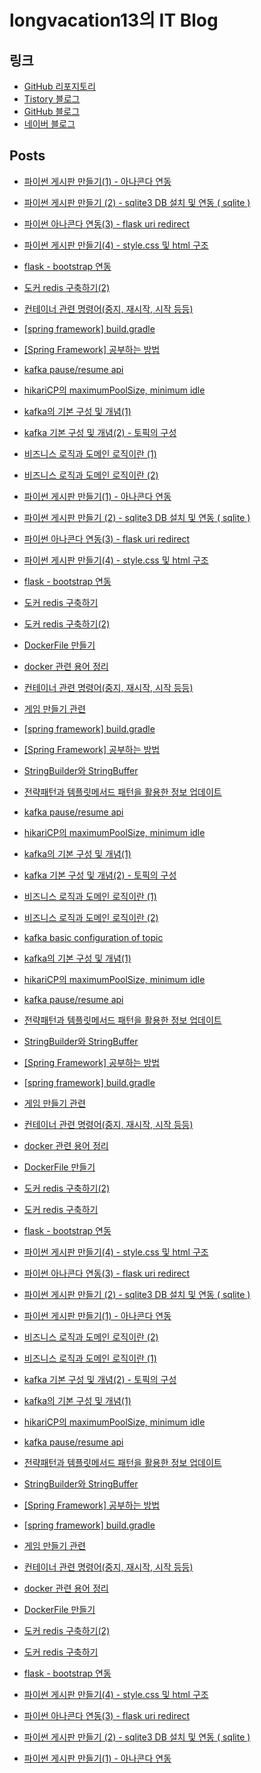 # longvacation13의 IT Blog

## 링크

- [GitHub 리포지토리](https://github.com/longvacation13/)
- [Tistory 블로그](https://longvacation13.tistory.com/)
- [GitHub 블로그](https://longvacation13.github.io/techwrite/)
- [네이버 블로그](https://blog.naver.com/longvacasion)

## Posts
- [파이썬 게시판 만들기(1) - 아나콘다 연동](_posts/2021-11-07-%ED%8C%8C%EC%9D%B4%EC%8D%AC%20%EA%B2%8C%EC%8B%9C%ED%8C%90%20%EB%A7%8C%EB%93%A4%EA%B8%B01%20%20%EC%95%84%EB%82%98%EC%BD%98%EB%8B%A4%20%EC%97%B0%EB%8F%99.md)
- [파이썬 게시판 만들기 (2) - sqlite3 DB 설치 및 연동 ( sqlite )](_posts/2021-11-07-%ED%8C%8C%EC%9D%B4%EC%8D%AC%20%EA%B2%8C%EC%8B%9C%ED%8C%90%20%EB%A7%8C%EB%93%A4%EA%B8%B0%202%20%20sqlite3%20DB%20%EC%84%A4%EC%B9%98%20%EB%B0%8F%20%EC%97%B0%EB%8F%99%20%20sqlite%20.md)
- [파이썬 아나콘다 연동(3) - flask uri redirect](_posts/2021-11-07-%ED%8C%8C%EC%9D%B4%EC%8D%AC%20%EC%95%84%EB%82%98%EC%BD%98%EB%8B%A4%20%EC%97%B0%EB%8F%993%20%20flask%20uri%20redirect.md)
- [파이썬 게시판 만들기(4) - style.css 및 html 구조](_posts/2021-11-08-%ED%8C%8C%EC%9D%B4%EC%8D%AC%20%EA%B2%8C%EC%8B%9C%ED%8C%90%20%EB%A7%8C%EB%93%A4%EA%B8%B04%20%20stylecss%20%EB%B0%8F%20html%20%EA%B5%AC%EC%A1%B0.md)
- [flask - bootstrap 연동](_posts/2021-11-08-flask%20%20bootstrap%20%EC%97%B0%EB%8F%99.md)
- [도커 redis 구축하기(2)](_posts/2021-11-29-%EB%8F%84%EC%BB%A4%20redis%20%EA%B5%AC%EC%B6%95%ED%95%98%EA%B8%B02.md)
- [컨테이너 관련 명령어(중지, 재시작, 시작 등등)](_posts/2022-02-04-%EC%BB%A8%ED%85%8C%EC%9D%B4%EB%84%88%20%EA%B4%80%EB%A0%A8%20%EB%AA%85%EB%A0%B9%EC%96%B4%EC%A4%91%EC%A7%80%20%EC%9E%AC%EC%8B%9C%EC%9E%91%20%EC%8B%9C%EC%9E%91%20%EB%93%B1%EB%93%B1.md)
- [[spring framework] build.gradle](_posts/2023-01-15-spring%20framework%20buildgradle.md)
- [[Spring Framework] 공부하는 방법](_posts/2023-01-15-Spring%20Framework%20%EA%B3%B5%EB%B6%80%ED%95%98%EB%8A%94%20%EB%B0%A9%EB%B2%95.md)
- [kafka pause/resume api](_posts/2024-07-13-kafka%20pauseresume%20api.md)
- [hikariCP의 maximumPoolSize, minimum idle](_posts/2024-07-15-hikariCP%EC%9D%98%20maximumPoolSize%20minimum%20idle.md)
- [kafka의 기본 구성 및 개념(1)](_posts/2024-07-17-kafka%EC%9D%98%20%EA%B8%B0%EB%B3%B8%20%EA%B5%AC%EC%84%B1%20%EB%B0%8F%20%EA%B0%9C%EB%85%901.md)
- [kafka 기본 구성 및 개념(2) - 토픽의 구성](_posts/2024-07-18-kafka%20%EA%B8%B0%EB%B3%B8%20%EA%B5%AC%EC%84%B1%20%EB%B0%8F%20%EA%B0%9C%EB%85%902%20%20%ED%86%A0%ED%94%BD%EC%9D%98%20%EA%B5%AC%EC%84%B1.md)
- [비즈니스 로직과 도메인 로직이란 (1)](_posts/2024-07-21-%EB%B9%84%EC%A6%88%EB%8B%88%EC%8A%A4%20%EB%A1%9C%EC%A7%81%EA%B3%BC%20%EB%8F%84%EB%A9%94%EC%9D%B8%20%EB%A1%9C%EC%A7%81%EC%9D%B4%EB%9E%80%201.md)
- [비즈니스 로직과 도메인 로직이란 (2)](_posts/2024-07-21-%EB%B9%84%EC%A6%88%EB%8B%88%EC%8A%A4%20%EB%A1%9C%EC%A7%81%EA%B3%BC%20%EB%8F%84%EB%A9%94%EC%9D%B8%20%EB%A1%9C%EC%A7%81%EC%9D%B4%EB%9E%80%202.md)
- [파이썬 게시판 만들기(1) - 아나콘다 연동](_posts/2021-11-07-%ED%8C%8C%EC%9D%B4%EC%8D%AC%20%EA%B2%8C%EC%8B%9C%ED%8C%90%20%EB%A7%8C%EB%93%A4%EA%B8%B0%281%29%20-%20%EC%95%84%EB%82%98%EC%BD%98%EB%8B%A4%20%EC%97%B0%EB%8F%99.md)
- [파이썬 게시판 만들기 (2) - sqlite3 DB 설치 및 연동 ( sqlite )](_posts/2021-11-07-%ED%8C%8C%EC%9D%B4%EC%8D%AC%20%EA%B2%8C%EC%8B%9C%ED%8C%90%20%EB%A7%8C%EB%93%A4%EA%B8%B0%20%282%29%20-%20sqlite3%20DB%20%EC%84%A4%EC%B9%98%20%EB%B0%8F%20%EC%97%B0%EB%8F%99%20%28%20sqlite%20%29.md)
- [파이썬 아나콘다 연동(3) - flask uri redirect](_posts/2021-11-07-%ED%8C%8C%EC%9D%B4%EC%8D%AC%20%EC%95%84%EB%82%98%EC%BD%98%EB%8B%A4%20%EC%97%B0%EB%8F%99%283%29%20-%20flask%20uri%20redirect.md)
- [파이썬 게시판 만들기(4) - style.css 및 html 구조](_posts/2021-11-08-%ED%8C%8C%EC%9D%B4%EC%8D%AC%20%EA%B2%8C%EC%8B%9C%ED%8C%90%20%EB%A7%8C%EB%93%A4%EA%B8%B0%284%29%20-%20style.css%20%EB%B0%8F%20html%20%EA%B5%AC%EC%A1%B0.md)
- [flask - bootstrap 연동](_posts/2021-11-08-flask%20-%20bootstrap%20%EC%97%B0%EB%8F%99.md)
- [도커 redis 구축하기](_posts/2021-11-29-%EB%8F%84%EC%BB%A4%20redis%20%EA%B5%AC%EC%B6%95%ED%95%98%EA%B8%B0.md)
- [도커 redis 구축하기(2)](_posts/2021-11-29-%EB%8F%84%EC%BB%A4%20redis%20%EA%B5%AC%EC%B6%95%ED%95%98%EA%B8%B0%282%29.md)
- [DockerFile 만들기](_posts/2022-01-11-DockerFile%20%EB%A7%8C%EB%93%A4%EA%B8%B0.md)
- [docker 관련 용어 정리](_posts/2022-02-03-docker%20%EA%B4%80%EB%A0%A8%20%EC%9A%A9%EC%96%B4%20%EC%A0%95%EB%A6%AC.md)
- [컨테이너 관련 명령어(중지, 재시작, 시작 등등)](_posts/2022-02-04-%EC%BB%A8%ED%85%8C%EC%9D%B4%EB%84%88%20%EA%B4%80%EB%A0%A8%20%EB%AA%85%EB%A0%B9%EC%96%B4%28%EC%A4%91%EC%A7%80%2C%20%EC%9E%AC%EC%8B%9C%EC%9E%91%2C%20%EC%8B%9C%EC%9E%91%20%EB%93%B1%EB%93%B1%29.md)
- [게임 만들기 관련](_posts/2022-02-19-%EA%B2%8C%EC%9E%84%20%EB%A7%8C%EB%93%A4%EA%B8%B0%20%EA%B4%80%EB%A0%A8.md)
- [[spring framework] build.gradle](_posts/2023-01-15-%5Bspring%20framework%5D%20build.gradle.md)
- [[Spring Framework] 공부하는 방법](_posts/2023-01-15-%5BSpring%20Framework%5D%20%EA%B3%B5%EB%B6%80%ED%95%98%EB%8A%94%20%EB%B0%A9%EB%B2%95.md)
- [StringBuilder와 StringBuffer](_posts/2023-12-04-StringBuilder%EC%99%80%20StringBuffer.md)
- [전략패턴과 템플릿메서드 패턴을 활용한 정보 업데이트](_posts/2024-07-13-%EC%A0%84%EB%9E%B5%ED%8C%A8%ED%84%B4%EA%B3%BC%20%ED%85%9C%ED%94%8C%EB%A6%BF%EB%A9%94%EC%84%9C%EB%93%9C%20%ED%8C%A8%ED%84%B4%EC%9D%84%20%ED%99%9C%EC%9A%A9%ED%95%9C%20%EC%A0%95%EB%B3%B4%20%EC%97%85%EB%8D%B0%EC%9D%B4%ED%8A%B8.md)
- [kafka pause/resume api](_posts/2024-07-13-kafka%20pause/resume%20api.md)
- [hikariCP의 maximumPoolSize, minimum idle](_posts/2024-07-15-hikariCP%EC%9D%98%20maximumPoolSize%2C%20minimum%20idle.md)
- [kafka의 기본 구성 및 개념(1)](_posts/2024-07-17-kafka%EC%9D%98%20%EA%B8%B0%EB%B3%B8%20%EA%B5%AC%EC%84%B1%20%EB%B0%8F%20%EA%B0%9C%EB%85%90%281%29.md)
- [kafka 기본 구성 및 개념(2) - 토픽의 구성](_posts/2024-07-18-kafka%20%EA%B8%B0%EB%B3%B8%20%EA%B5%AC%EC%84%B1%20%EB%B0%8F%20%EA%B0%9C%EB%85%90%282%29%20-%20%ED%86%A0%ED%94%BD%EC%9D%98%20%EA%B5%AC%EC%84%B1.md)
- [비즈니스 로직과 도메인 로직이란 (1)](_posts/2024-07-21-%EB%B9%84%EC%A6%88%EB%8B%88%EC%8A%A4%20%EB%A1%9C%EC%A7%81%EA%B3%BC%20%EB%8F%84%EB%A9%94%EC%9D%B8%20%EB%A1%9C%EC%A7%81%EC%9D%B4%EB%9E%80%20%281%29.md)
- [비즈니스 로직과 도메인 로직이란 (2)](_posts/2024-07-21-%EB%B9%84%EC%A6%88%EB%8B%88%EC%8A%A4%20%EB%A1%9C%EC%A7%81%EA%B3%BC%20%EB%8F%84%EB%A9%94%EC%9D%B8%20%EB%A1%9C%EC%A7%81%EC%9D%B4%EB%9E%80%20%282%29.md)

- [kafka basic configuration of topic](posts/2024-07-18-kafka_%EA%B8%B0%EB%B3%B8_%EA%B5%AC%EC%84%B1_%EB%B0%8F_%EA%B0%9C%EB%85%902_-_%ED%86%A0%ED%94%BD%EC%9D%98_%EA%B5%AC%EC%84%B1.md)
- [kafka의 기본 구성 및 개념(1)](posts/2024-07-17-kafka%EC%9D%98_%EA%B8%B0%EB%B3%B8_%EA%B5%AC%EC%84%B1_%EB%B0%8F_%EA%B0%9C%EB%85%901.md)
- [hikariCP의 maximumPoolSize, minimum idle](posts/2024-07-15-hikariCP%EC%9D%98_maximumPoolSize_minimum_idle.md)
- [kafka pause/resume api](posts/2024-07-13-kafka_pauseresume_api.md)
- [전략패턴과 템플릿메서드 패턴을 활용한 정보 업데이트](posts/2024-07-13-%EC%A0%84%EB%9E%B5%ED%8C%A8%ED%84%B4%EA%B3%BC_%ED%85%9C%ED%94%8C%EB%A6%BF%EB%A9%94%EC%84%9C%EB%93%9C_%ED%8C%A8%ED%84%B4%EC%9D%84_%ED%99%9C%EC%9A%A9%ED%95%9C_%EC%A0%95%EB%B3%B4_%EC%97%85%EB%8D%B0%EC%9D%B4%ED%8A%B8.md)
- [StringBuilder와 StringBuffer](posts/2023-12-04-StringBuilder%EC%99%80_StringBuffer.md)
- [[Spring Framework] 공부하는 방법](posts/2023-01-15-Spring_Framework_%EA%B3%B5%EB%B6%80%ED%95%98%EB%8A%94_%EB%B0%A9%EB%B2%95.md)
- [[spring framework] build.gradle](posts/2023-01-15-spring_framework_buildgradle.md)
- [게임 만들기 관련](posts/2022-02-19-%EA%B2%8C%EC%9E%84_%EB%A7%8C%EB%93%A4%EA%B8%B0_%EA%B4%80%EB%A0%A8.md)
- [컨테이너 관련 명령어(중지, 재시작, 시작 등등)](posts/2022-02-04-%EC%BB%A8%ED%85%8C%EC%9D%B4%EB%84%88_%EA%B4%80%EB%A0%A8_%EB%AA%85%EB%A0%B9%EC%96%B4%EC%A4%91%EC%A7%80_%EC%9E%AC%EC%8B%9C%EC%9E%91_%EC%8B%9C%EC%9E%91_%EB%93%B1%EB%93%B1.md)
- [docker 관련 용어 정리](posts/2022-02-03-docker_%EA%B4%80%EB%A0%A8_%EC%9A%A9%EC%96%B4_%EC%A0%95%EB%A6%AC.md)
- [DockerFile 만들기](posts/2022-01-11-DockerFile_%EB%A7%8C%EB%93%A4%EA%B8%B0.md)
- [도커 redis 구축하기(2)](posts/2021-11-29-%EB%8F%84%EC%BB%A4_redis_%EA%B5%AC%EC%B6%95%ED%95%98%EA%B8%B02.md)
- [도커 redis 구축하기](posts/2021-11-29-%EB%8F%84%EC%BB%A4_redis_%EA%B5%AC%EC%B6%95%ED%95%98%EA%B8%B0.md)
- [flask - bootstrap 연동](posts/2021-11-08-flask_-_bootstrap_%EC%97%B0%EB%8F%99.md)
- [파이썬 게시판 만들기(4) - style.css 및 html 구조](posts/2021-11-08-%ED%8C%8C%EC%9D%B4%EC%8D%AC_%EA%B2%8C%EC%8B%9C%ED%8C%90_%EB%A7%8C%EB%93%A4%EA%B8%B04_-_stylecss_%EB%B0%8F_html_%EA%B5%AC%EC%A1%B0.md)
- [파이썬 아나콘다 연동(3) - flask uri redirect](posts/2021-11-07-%ED%8C%8C%EC%9D%B4%EC%8D%AC_%EC%95%84%EB%82%98%EC%BD%98%EB%8B%A4_%EC%97%B0%EB%8F%993_-_flask_uri_redirect.md)
- [파이썬 게시판 만들기 (2) - sqlite3 DB 설치 및 연동 ( sqlite )](posts/2021-11-07-%ED%8C%8C%EC%9D%B4%EC%8D%AC_%EA%B2%8C%EC%8B%9C%ED%8C%90_%EB%A7%8C%EB%93%A4%EA%B8%B0_2_-_sqlite3_DB_%EC%84%A4%EC%B9%98_%EB%B0%8F_%EC%97%B0%EB%8F%99__sqlite_.md)
- [파이썬 게시판 만들기(1) - 아나콘다 연동](posts/2021-11-07-%ED%8C%8C%EC%9D%B4%EC%8D%AC_%EA%B2%8C%EC%8B%9C%ED%8C%90_%EB%A7%8C%EB%93%A4%EA%B8%B01_-_%EC%95%84%EB%82%98%EC%BD%98%EB%8B%A4_%EC%97%B0%EB%8F%99.md)

- [비즈니스 로직과 도메인 로직이란 (2)](https://longvacation13.github.io/tech-write/비즈니스_로직과_도메인_로직이란_2.html)
- [비즈니스 로직과 도메인 로직이란 (1)](https://longvacation13.github.io/tech-write/비즈니스_로직과_도메인_로직이란_1.html)
- [kafka 기본 구성 및 개념(2) - 토픽의 구성](https://longvacation13.github.io/tech-write/kafka_기본_구성_및_개념2_토픽의_구성.html)
- [kafka의 기본 구성 및 개념(1)](https://longvacation13.github.io/tech-write/kafka의_기본_구성_및_개념1.html)
- [hikariCP의 maximumPoolSize, minimum idle](https://longvacation13.github.io/tech-write/hikariCP의_maximumPoolSize_minimum_idle.html)
- [kafka pause/resume api](https://longvacation13.github.io/tech-write/kafka_pauseresume_api.html)
- [전략패턴과 템플릿메서드 패턴을 활용한 정보 업데이트](https://longvacation13.github.io/tech-write/전략패턴과_템플릿메서드_패턴을_활용한_정보_업데이트.html)
- [StringBuilder와 StringBuffer](https://longvacation13.github.io/tech-write/StringBuilder와_StringBuffer.html)
- [[Spring Framework] 공부하는 방법](https://longvacation13.github.io/tech-write/Spring_Framework_공부하는_방법.html)
- [[spring framework] build.gradle](https://longvacation13.github.io/tech-write/spring_framework_buildgradle.html)
- [게임 만들기 관련](https://longvacation13.github.io/tech-write/게임_만들기_관련.html)
- [컨테이너 관련 명령어(중지, 재시작, 시작 등등)](https://longvacation13.github.io/tech-write/컨테이너_관련_명령어중지_재시작_시작_등등.html)
- [docker 관련 용어 정리](https://longvacation13.github.io/tech-write/docker_관련_용어_정리.html)
- [DockerFile 만들기](https://longvacation13.github.io/tech-write/DockerFile_만들기.html)
- [도커 redis 구축하기(2)](https://longvacation13.github.io/tech-write/도커_redis_구축하기2.html)
- [도커 redis 구축하기](https://longvacation13.github.io/tech-write/도커_redis_구축하기.html)
- [flask - bootstrap 연동](https://longvacation13.github.io/tech-write/flask_bootstrap_연동.html)
- [파이썬 게시판 만들기(4) - style.css 및 html 구조](https://longvacation13.github.io/tech-write/파이썬_게시판_만들기4_stylecss_및_html_구조.html)
- [파이썬 아나콘다 연동(3) - flask uri redirect](https://longvacation13.github.io/tech-write/파이썬_아나콘다_연동3_flask_uri_redirect.html)
- [파이썬 게시판 만들기 (2) - sqlite3 DB 설치 및 연동 ( sqlite )](https://longvacation13.github.io/tech-write/파이썬_게시판_만들기_2_sqlite3_DB_설치_및_연동_sqlite.html)
- [파이썬 게시판 만들기(1) - 아나콘다 연동](https://longvacation13.github.io/tech-write/파이썬_게시판_만들기1_아나콘다_연동.html)